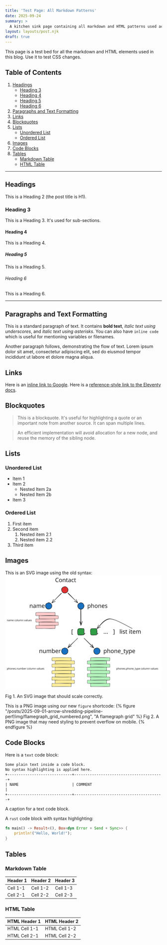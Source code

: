 ```yaml
---
title: 'Test Page: All Markdown Patterns'
date: 2025-09-24
summary: >
  A kitchen sink page containing all markdown and HTML patterns used across the blog for easy styling and testing.
layout: layouts/post.njk
draft: true
---
```


This page is a test bed for all the markdown and HTML elements used in this blog. Use it to test CSS changes.

<nav class="toc" aria-labelledby="toc-heading">
  <h2 id="toc-heading">Table of Contents</h2>
  <ol>
    <li>
      <a href="#headings">Headings</a>
      <ul>
        <li><a href="#heading-3">Heading 3</a></li>
        <li><a href="#heading-4">Heading 4</a></li>
        <li><a href="#heading-5">Heading 5</a></li>
        <li><a href="#heading-6">Heading 6</a></li>
      </ul>
    </li>
    <li><a href="#paragraphs-and-text-formatting">Paragraphs and Text Formatting</a></li>
    <li><a href="#links">Links</a></li>
    <li><a href="#blockquotes">Blockquotes</a></li>
    <li>
      <a href="#lists">Lists</a>
      <ul>
        <li><a href="#unordered-list">Unordered List</a></li>
        <li><a href="#ordered-list">Ordered List</a></li>
      </ul>
    </li>
    <li><a href="#images">Images</a></li>
    <li><a href="#code-blocks">Code Blocks</a></li>
    <li>
      <a href="#tables">Tables</a>
      <ul>
        <li><a href="#markdown-table">Markdown Table</a></li>
        <li><a href="#html-table">HTML Table</a></li>
      </ul>
    </li>
  </ol>
</nav>

---

## Headings

This is a Heading 2 (the post title is H1).

### Heading 3
This is a Heading 3. It's used for sub-sections.

#### Heading 4
This is a Heading 4.

##### Heading 5
This is a Heading 5.

###### Heading 6
This is a Heading 6.

---

## Paragraphs and Text Formatting

This is a standard paragraph of text. It contains **bold text**, _italic text using underscores_, and *italic text using asterisks*. You can also have `inline code` which is useful for mentioning variables or filenames.

Another paragraph follows, demonstrating the flow of text. Lorem ipsum dolor sit amet, consectetur adipiscing elit, sed do eiusmod tempor incididunt ut labore et dolore magna aliqua.

## Links

Here is an [inline link to Google](https://www.google.com).
Here is a [reference-style link to the Eleventy docs][11ty].

[11ty]: https://www.11ty.dev/

## Blockquotes

> This is a blockquote. It's useful for highlighting a quote or an important note from another source. It can span multiple lines.

> An efficient implementation will avoid allocation for a new node, and reuse the memory of the sibling node.

## Lists

### Unordered List
*   Item 1
*   Item 2
    *   Nested Item 2a
    *   Nested Item 2b
*   Item 3

### Ordered List
1.  First item
2.  Second item
    1.  Nested item 2.1
    2.  Nested item 2.2
3.  Third item

## Images

This is an SVG image using the old syntax:
![An SVG image](/posts/2025-07-23-shredding-nested-data-in-parquet/img/figure-1.svg)
<figcaption>Fig 1. An SVG image that should scale correctly.</figcaption>

This is a PNG image using our new `figure` shortcode:
{% figure "/posts/2025-09-01-arrow-shredding-pipeline-perf/img/flamegraph_grid_numbered.png", "A flamegraph grid" %}
  Fig 2. A PNG image that may need styling to prevent overflow on mobile.
{% endfigure %}

## Code Blocks

Here is a `text` code block:
```text
Some plain text inside a code block.
No syntax highlighting is applied here.
+-----------------------------+----------------------------------------+
| NAME                        | COMMENT                                |
+-----------------------------+----------------------------------------+
```
<figcaption>A caption for a text code block.</figcaption>

A `rust` code block with syntax highlighting:
```rust
fn main() -> Result<(), Box<dyn Error + Send + Sync>> {
    println!("Hello, World!");
}
```

## Tables

### Markdown Table
| Header 1 | Header 2 | Header 3 |
|----------|----------|----------|
| Cell 1-1 | Cell 1-2 | Cell 1-3 |
| Cell 2-1 | Cell 2-2 | Cell 2-3 |

### HTML Table
<table>
  <thead>
    <tr>
      <th>HTML Header 1</th>
      <th>HTML Header 2</th>
    </tr>
  </thead>
  <tbody>
    <tr>
      <td>HTML Cell 1-1</td>
      <td>HTML Cell 1-2</td>
    </tr>
    <tr>
      <td>HTML Cell 2-1</td>
      <td>HTML Cell 2-2</td>
    </tr>
  </tbody>
</table>